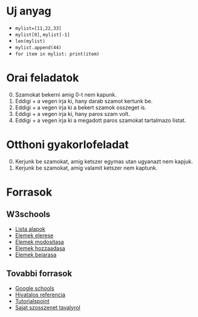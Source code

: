 # Uj anyag
 - `mylist=[11,22,33]`
 - `mylist[0]`, `mylist[-1]` 
 - `len(mylist)`
 - `mylist.append(44)`
 - `for item in mylist: print(item)`

# Orai feladatok
 0. Szamokat bekerni amig 0-t nem kapunk.
 1. Eddigi + a vegen irja ki, hany darab szamot kertunk be.
 2. Eddigi + a vegen irja ki a bekert szamok osszeget is.
 3. Eddigi + a vegen irja ki, hany paros szam volt.
 4. Eddigi + a vegen irja ki a megadott paros szamokat tartalmazo listat.

# Otthoni gyakorlofeladat
 0. Kerjunk be szamokat, amig ketszer egymas utan ugyanazt nem kapjuk.
 1. Kerjunk be szamokat, amig valamit ketszer nem kaptunk.



# Forrasok

## W3schools
 - [Lista alapok](https://www.w3schools.com/python/python_lists.asp)
 - [Elemek elerese](https://www.w3schools.com/python/python_lists_access.asp)
 - [Elemek modositasa](https://www.w3schools.com/python/python_lists_access.asp)
 - [Elemek hozzaadasa](https://www.w3schools.com/python/python_lists_add.asp)
 - [Elemek bejarasa](https://www.w3schools.com/python/python_lists_loop.asp)

## Tovabbi forrasok
 - [Google schools](https://developers.google.com/edu/python/lists)
 - [Hivatalos referencia](https://docs.python.org/3/tutorial/datastructures.html)
 - [Tutorialspoint](https://www.tutorialspoint.com/python/python_lists.htm)
 - [Sajat szosszenet tavalyrol](https://github.com/hegyhati/SOE-ProgAlap1/tree/master/05)
